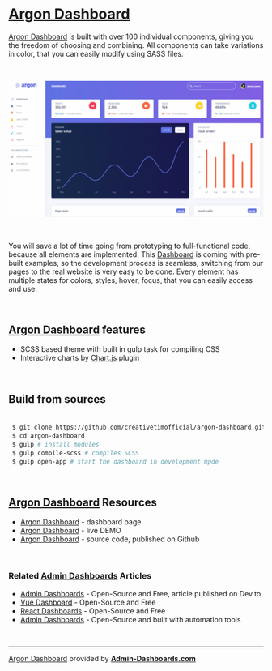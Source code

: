 # [Argon Dashboard](https://admin-dashboards.com/bootstrap-dashboard-argon-creative-tim)

[Argon Dashboard](https://www.creative-tim.com/product/argon-dashboard) is built with over 100 individual components, giving you the freedom of choosing and combining. All components can take variations in color, that you can easily modify using SASS files.

<br />

![Argon Dashboard - Gif animated presentation.](https://raw.githubusercontent.com/admin-dashboards/static/master/bootstrap-dashboard-argon-intro.gif)

<br />

You will save a lot of time going from prototyping to full-functional code, because all elements are implemented. This [Dashboard](https://admin-dashboards.com/bootstrap-dashboard-argon-creative-tim) is coming with pre-built examples, so the development process is seamless, switching from our pages to the real website is very easy to be done.
Every element has multiple states for colors, styles, hover, focus, that you can easily access and use.

<br />

## [Argon Dashboard](https://admin-dashboards.com/bootstrap-dashboard-argon-creative-tim) features

- SCSS based theme with built in gulp task for compiling CSS
- Interactive charts by [Chart.js](https://gionkunz.github.io/chartist-js/) plugin

<br />

## Build from sources

```bash

 $ git clone https://github.com/creativetimofficial/argon-dashboard.git
 $ cd argon-dashboard
 $ gulp # install modules
 $ gulp compile-scss # compiles SCSS
 $ gulp open-app # start the dashboard in development mpde

```

<br />

## [Argon Dashboard](https://admin-dashboards.com/bootstrap-dashboard-argon-creative-tim) Resources

- [Argon Dashboard](https://www.creative-tim.com/product/argon-dashboard) - dashboard page
- [Argon Dashboard](https://demos.creative-tim.com/argon-dashboard/) - live DEMO
- [Argon Dashboard](https://github.com/creativetimofficial/argon-dashboard) - source code, published on Github

<br />

### Related [Admin Dashboards](https://appseed.us/admin-dashboards/) Articles

- [Admin Dashboards](https://dev.to/sm0ke/admin-dashboards-open-source-and-free-4aep) - Open-Source and Free, article published on Dev.to
- [Vue Dashboard](https://dev.to/sm0ke/vue-dashboard-open-source-apps-1gd1) - Open-Source and Free
- [React Dashboards](https://dev.to/sm0ke/react-dashboards-open-source-apps-1c7j) - Open-Source and Free
- [Admin Dashboards](https://blog.appseed.us/admin-dashboards-open-source-built-with-automation-tools/) - Open-Source and built with automation tools

<br />

---
[Argon Dashboard](https://admin-dashboards.com/bootstrap-dashboard-argon-creative-tim) provided by **[Admin-Dashboards.com](https://admin-dashboards.com)**
